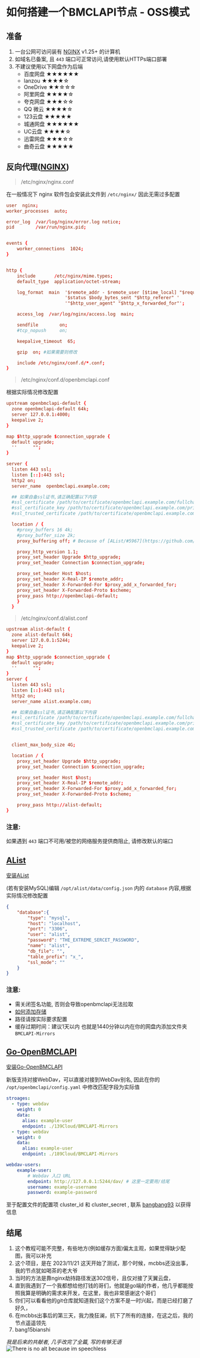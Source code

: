 # 如何搭建一个BMCLAPI节点 - OSS模式

## 准备
1. 一台公网可访问装有 [NGINX](https://nginx.com/) v1.25+ 的计算机
2. 如域名已备案, 且 `443` 端口可正常访问,请使用默认HTTPs端口部署
3. 不建议使用以下网盘作为后端
    - 百度网盘 ★★★★★★
    - lanzou ★★★★☆
    - OneDrive ★★☆☆☆
    - 阿里网盘 ★★★★☆
    - 夸克网盘 ★★★☆☆
    - QQ 微云 ★★★★☆
    - 123云盘 ★★★★★
    - 城通网盘 ★★★★★★
    - UC云盘 ★★★★☆
    - 迅雷网盘 ★★★☆☆
    - 曲奇云盘 ★★★★★

## 反向代理([NGINX](https://nginx.com/))
> /etc/nginx/nginx.conf

在一般情况下 nginx 软件包会安装此文件到 `/etc/nginx/` 因此无需过多配置
```nginx.conf
user  nginx;
worker_processes  auto;

error_log  /var/log/nginx/error.log notice;
pid        /var/run/nginx.pid;


events {
    worker_connections  1024;
}


http {
    include       /etc/nginx/mime.types;
    default_type  application/octet-stream;

    log_format  main  '$remote_addr - $remote_user [$time_local] "$request" '
                      '$status $body_bytes_sent "$http_referer" '
                      '"$http_user_agent" "$http_x_forwarded_for"';

    access_log  /var/log/nginx/access.log  main;

    sendfile        on;
    #tcp_nopush     on;

    keepalive_timeout  65;

    gzip  on; #如果需要则修改

    include /etc/nginx/conf.d/*.conf;
}
```
> /etc/nginx/conf.d/openbmclapi.conf

根据实际情况修改配置
```nginx.conf
upstream openbmclapi-default {
  zone openbmclapi-default 64k;
  server 127.0.0.1:4000;
  keepalive 2;
}

map $http_upgrade $connection_upgrade {
  default upgrade;
  ''      "";
}

server {
  listen 443 ssl;
  listen [::]:443 ssl;
  http2 on;
  server_name  openbmclapi.example.com;

  ## 如果自备ssl证书,请正确配置以下内容
  #ssl_certificate /path/to/certificate/openbmclapi.example.com/fullchain.pem;
  #ssl_certificate_key /path/to/certificate/openbmclapi.example.com/privkey.pem;
  #ssl_trusted_certificate /path/to/certificate/openbmclapi.example.com/fullchain.pem;

  location / {
    #proxy_buffers 16 4k;
    #proxy_buffer_size 2k;
    proxy_buffering off; # Because of [AList/#5967](https://github.com/alist-org/alist/issues/5967)

    proxy_http_version 1.1;
    proxy_set_header Upgrade $http_upgrade;
    proxy_set_header Connection $connection_upgrade;

    proxy_set_header Host $host;
    proxy_set_header X-Real-IP $remote_addr;
    proxy_set_header X-Forwarded-For $proxy_add_x_forwarded_for;
    proxy_set_header X-Forwarded-Proto $scheme;
    proxy_pass http://openbmclapi-default;
    }
  }
```
>/etc/nginx/conf.d/alist.conf
```nginx.conf
upstream alist-default {
  zone alist-default 64k;
  server 127.0.0.1:5244;
  keepalive 2;
}
map $http_upgrade $connection_upgrade {
  default upgrade;
  ''      "";
}
server {
  listen 443 ssl;
  listen [::]:443 ssl;
  http2 on;
  server_name alist.example.com;

  ## 如果自备ssl证书,请正确配置以下内容
  #ssl_certificate /path/to/certificate/openbmclapi.example.com/fullchain.pem;
  #ssl_certificate_key /path/to/certificate/openbmclapi.example.com/privkey.pem;
  #ssl_trusted_certificate /path/to/certificate/openbmclapi.example.com/fullchain.pem;


  client_max_body_size 4G;

  location / {
    proxy_set_header Upgrade $http_upgrade;
    proxy_set_header Connection $connection_upgrade;

    proxy_set_header Host $host;
    proxy_set_header X-Real-IP $remote_addr;
    proxy_set_header X-Forwarded-For $proxy_add_x_forwarded_for;
    proxy_set_header X-Forwarded-Proto $scheme;

    proxy_pass http://alist-default;
}
```
### 注意: 
如果遇到 `443` 端口不可用/被您的网络服务提供商阻止, 请修改默认的端口

## [AList](https://alist.nn.ci/zh/)
[安装AList](https://alist.nn.ci/zh/guide/install/)

(若有安装MySQL)编辑 `/opt/alist/data/config.json` 内的 `database` 内容,根据实际情况修改配置
```json
{
    "database":{
        "type": "mysql",
        "host": "localhost",
        "port": "3306",
        "user": "alist",
        "password": "THE_EXTREME_SERCET_PASSWORD",
        "name": "alist",
        "db_file": "",
        "table_prefix": "x_",
        "ssl_mode": ""
    }
}
```
### 注意:
  - 需关闭签名功能, 否则会导致openbmclapi无法拉取
  - [如何添加存储](https://alist.nn.ci/zh/guide/drivers/common.html)
  - 路径请按实际要求配置
  - 缓存过期时间：建议1天以内 也就是1440分钟以内在你的网盘内添加文件夹 `BMCLAPI-Mirrors`

## [Go-OpenBMCLAPI](https://github.com/LiterMC/go-openbmclapi)
[安装Go-OpenBMCLAPI](https://github.com/LiterMC/go-openbmclapi)

新版支持对接WebDav，可以直接对接到WebDav别名, 因此在你的 `/opt/openbmclapi/config.yaml` 中修改匹配字段为实际值
```yaml
stroages:
  - type: webdav
    weight: 0
    data:
      alias: example-user
      endpoint: ./139Cloud/BMCLAPI-Mirrors
  - type: webdav
    weight: 0
    data:
      alias: example-user
      endpoint: ./189Cloud/BMCLAPI-Mirrors

webdav-users:
    example-user:
        # Webdav 入口 URL
        endpoint: http://127.0.0.1:5244/dav/ # 这里一定要用/结尾
        username: example-username
        password: example-password
```
至于配置文件的配置项 cluster_id 和 cluster_secret , 联系 [bangbang93](https://github.com/bangbang93/openbmclapi/discussions) 以获得信息

## 结尾
1. 这个教程可能不完整，有些地方(例如缓存方面)偏太主观，如果觉得缺少配图，我可以补充
2. 这个项目，是在 2023/11/21 这天开始了测试，那个时候，mcbbs还没出事，我的节点犹如喝茶的老大爷
3. 当时的方法是靠nginx劫持路径发送302信号，且仅对接了天翼云盘，
4. 直到我遇到了一个我都想给他打钱的哥们，他就是go端的作者，他几乎都能按照我算是明确的需求来开发，在这里，我也非常感谢这个哥们
5. 你们可以看看他的git仓库就知道我们这个方案不是一时兴起，而是已经打磨了好久，
6. 在mcbbs出事后的第三天，我力挽狂澜，抗下了所有的连接，在这之后，我的节点遥遥领先
9. bang15bianshi

*我是后来的共献者, 几乎改完了全篇, 写的有够无语*
![There is no alt because im speechless](%E5%9B%BE%E7%89%87.png)
